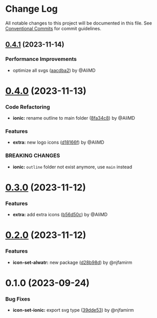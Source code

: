 # Change Log

All notable changes to this project will be documented in this file.
See [Conventional Commits](https://conventionalcommits.org) for commit guidelines.

## [0.4.1](https://github.com/Alwatr/icon/compare/@alwatr/icon-set-ionic@0.4.0...@alwatr/icon-set-ionic@0.4.1) (2023-11-14)

### Performance Improvements

* optimize all svgs ([aacdba2](https://github.com/Alwatr/icon/commit/aacdba2c90fa57ad644f8608808a0513a7f4ea3e)) by @AliMD

# [0.4.0](https://github.com/Alwatr/icon/compare/@alwatr/icon-set-ionic@0.3.0...@alwatr/icon-set-ionic@0.4.0) (2023-11-13)

### Code Refactoring

* **ionic:** rename outline to main folder ([8fa34c8](https://github.com/Alwatr/icon/commit/8fa34c81ed048dbacce1afcd01adaa8dbadf2f19)) by @AliMD

### Features

* **extra:** new logo icons ([d18166f](https://github.com/Alwatr/icon/commit/d18166f1639a9e13ca8d04c38c04551c080a6ad6)) by @AliMD

### BREAKING CHANGES

* **ionic:** `outline` folder not exist anymore, use `main` instead

# [0.3.0](https://github.com/Alwatr/icon/compare/@alwatr/icon-set-ionic@0.2.0...@alwatr/icon-set-ionic@0.3.0) (2023-11-12)

### Features

* **extra:** add extra icons ([b56d50c](https://github.com/Alwatr/icon/commit/b56d50caa6ebb4d28d6722d499a5f3d9de4f62c5)) by @AliMD

# [0.2.0](https://github.com/Alwatr/icon/compare/@alwatr/icon-set-ionic@0.1.0...@alwatr/icon-set-ionic@0.2.0) (2023-11-12)

### Features

* **icon-set-alwatr:** new package ([d28b98d](https://github.com/Alwatr/icon/commit/d28b98dc46c4395fed14e8882aaa36d7b5b1a662)) by @njfamirm

# 0.1.0 (2023-09-24)

### Bug Fixes

- **icon-set-ionic:** export svg type ([39dde53](https://github.com/Alwatr/icon/commit/39dde532468dd3792dcaa127c9dc638ba6bc9c29)) by @njfamirm
